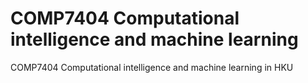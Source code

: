# COMP7404 Computational intelligence and machine learning
COMP7404 Computational intelligence and machine learning in HKU
